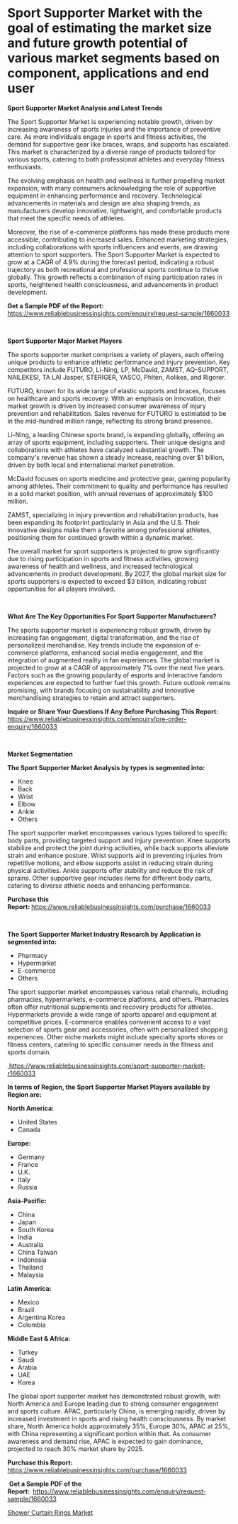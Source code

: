 <p><h1>Sport Supporter Market with the goal of estimating the market size and future growth potential of various market segments based on component, applications and end user</h1></p><p><strong>Sport Supporter Market Analysis and Latest Trends</strong></p>
<p><p>The Sport Supporter Market is experiencing notable growth, driven by increasing awareness of sports injuries and the importance of preventive care. As more individuals engage in sports and fitness activities, the demand for supportive gear like braces, wraps, and supports has escalated. This market is characterized by a diverse range of products tailored for various sports, catering to both professional athletes and everyday fitness enthusiasts.</p><p>The evolving emphasis on health and wellness is further propelling market expansion, with many consumers acknowledging the role of supportive equipment in enhancing performance and recovery. Technological advancements in materials and design are also shaping trends, as manufacturers develop innovative, lightweight, and comfortable products that meet the specific needs of athletes.</p><p>Moreover, the rise of e-commerce platforms has made these products more accessible, contributing to increased sales. Enhanced marketing strategies, including collaborations with sports influencers and events, are drawing attention to sport supporters. The Sport Supporter Market is expected to grow at a CAGR of 4.9% during the forecast period, indicating a robust trajectory as both recreational and professional sports continue to thrive globally. This growth reflects a combination of rising participation rates in sports, heightened health consciousness, and advancements in product development.</p></p>
<p><strong>Get a Sample PDF of the Report:&nbsp;</strong> <a href="https://www.reliablebusinessinsights.com/enquiry/request-sample/1660033?utm_campaign=2127&utm_medium=2&utm_source=Github&utm_content=ia&utm_term=08022025&utm_id=sport-supporter">https://www.reliablebusinessinsights.com/enquiry/request-sample/1660033</a></p>
<p>&nbsp;</p>
<p><strong>Sport Supporter Major Market Players</strong></p>
<p><p>The sports supporter market comprises a variety of players, each offering unique products to enhance athletic performance and injury prevention. Key competitors include FUTURO, Li-Ning, LP, McDavid, ZAMST, AQ-SUPPORT, NAILEKESI, TA LAI Jasper, STERIGER, YASCO, Phiten, Aolikes, and Rigorer.</p><p>FUTURO, known for its wide range of elastic supports and braces, focuses on healthcare and sports recovery. With an emphasis on innovation, their market growth is driven by increased consumer awareness of injury prevention and rehabilitation. Sales revenue for FUTURO is estimated to be in the mid-hundred million range, reflecting its strong brand presence.</p><p>Li-Ning, a leading Chinese sports brand, is expanding globally, offering an array of sports equipment, including supporters. Their unique designs and collaborations with athletes have catalyzed substantial growth. The company's revenue has shown a steady increase, reaching over $1 billion, driven by both local and international market penetration.</p><p>McDavid focuses on sports medicine and protective gear, gaining popularity among athletes. Their commitment to quality and performance has resulted in a solid market position, with annual revenues of approximately $100 million. </p><p>ZAMST, specializing in injury prevention and rehabilitation products, has been expanding its footprint particularly in Asia and the U.S. Their innovative designs make them a favorite among professional athletes, positioning them for continued growth within a dynamic market.</p><p>The overall market for sport supporters is projected to grow significantly due to rising participation in sports and fitness activities, growing awareness of health and wellness, and increased technological advancements in product development. By 2027, the global market size for sports supporters is expected to exceed $3 billion, indicating robust opportunities for all players involved.</p></p>
<p>&nbsp;</p>
<p><strong>What Are The Key Opportunities For Sport Supporter Manufacturers?</strong></p>
<p><p>The sports supporter market is experiencing robust growth, driven by increasing fan engagement, digital transformation, and the rise of personalized merchandise. Key trends include the expansion of e-commerce platforms, enhanced social media engagement, and the integration of augmented reality in fan experiences. The global market is projected to grow at a CAGR of approximately 7% over the next five years. Factors such as the growing popularity of esports and interactive fandom experiences are expected to further fuel this growth. Future outlook remains promising, with brands focusing on sustainability and innovative merchandising strategies to retain and attract supporters.</p></p>
<p><strong>Inquire or Share Your Questions If Any Before Purchasing This Report:</strong> <a href="https://www.reliablebusinessinsights.com/enquiry/pre-order-enquiry/1660033?utm_campaign=2127&utm_medium=2&utm_source=Github&utm_content=ia&utm_term=08022025&utm_id=sport-supporter">https://www.reliablebusinessinsights.com/enquiry/pre-order-enquiry/1660033</a></p>
<p>&nbsp;</p>
<p><strong>Market Segmentation</strong></p>
<p><strong>The Sport Supporter Market Analysis by types is segmented into:</strong></p>
<p><ul><li>Knee</li><li>Back</li><li>Wrist</li><li>Elbow</li><li>Ankle</li><li>Others</li></ul></p>
<p><p>The sport supporter market encompasses various types tailored to specific body parts, providing targeted support and injury prevention. Knee supports stabilize and protect the joint during activities, while back supports alleviate strain and enhance posture. Wrist supports aid in preventing injuries from repetitive motions, and elbow supports assist in reducing strain during physical activities. Ankle supports offer stability and reduce the risk of sprains. Other supportive gear includes items for different body parts, catering to diverse athletic needs and enhancing performance.</p></p>
<p><strong>Purchase this Report:&nbsp;</strong><a href="https://www.reliablebusinessinsights.com/purchase/1660033?utm_campaign=2127&utm_medium=2&utm_source=Github&utm_content=ia&utm_term=08022025&utm_id=sport-supporter">https://www.reliablebusinessinsights.com/purchase/1660033</a></p>
<p>&nbsp;</p>
<p><strong>The Sport Supporter Market Industry Research by Application is segmented into:</strong></p>
<p><ul><li>Pharmacy</li><li>Hypermarket</li><li>E-commerce</li><li>Others</li></ul></p>
<p><p>The sport supporter market encompasses various retail channels, including pharmacies, hypermarkets, e-commerce platforms, and others. Pharmacies often offer nutritional supplements and recovery products for athletes. Hypermarkets provide a wide range of sports apparel and equipment at competitive prices. E-commerce enables convenient access to a vast selection of sports gear and accessories, often with personalized shopping experiences. Other niche markets might include specialty sports stores or fitness centers, catering to specific consumer needs in the fitness and sports domain.</p></p>
<p><a href="https://www.reliablebusinessinsights.com/sport-supporter-market-r1660033?utm_campaign=2127&utm_medium=2&utm_source=Github&utm_content=ia&utm_term=08022025&utm_id=sport-supporter">&nbsp;https://www.reliablebusinessinsights.com/sport-supporter-market-r1660033</a></p>
<p><strong>In terms of Region, the Sport Supporter Market Players available by Region are:</strong></p>
<p>
    <p> <strong> North America: </strong>
        <ul>
            <li>United States</li>
            <li>Canada</li>
        </ul>
        </p> 
    <p> <strong> Europe: </strong>
        <ul>
            <li>Germany</li>
            <li>France</li>
            <li>U.K.</li>
            <li>Italy</li>
            <li>Russia</li>
        </ul>
        </p> 
    <p> <strong> Asia-Pacific: </strong>
        <ul>
            <li>China</li>
            <li>Japan</li>
            <li>South Korea</li>
            <li>India</li>
            <li>Australia</li>
            <li>China Taiwan</li>
            <li>Indonesia</li>
            <li>Thailand</li>
            <li>Malaysia</li>
        </ul>
        </p> 
    <p> <strong> Latin America: </strong>
        <ul>
            <li>Mexico</li>
            <li>Brazil</li>
            <li>Argentina Korea</li>
            <li>Colombia</li>
        </ul>
        </p> 
    <p> <strong> Middle East & Africa: </strong>
        <ul>
            <li>Turkey</li>
            <li>Saudi</li>
            <li>Arabia</li>
            <li>UAE</li>
            <li>Korea</li>
        </ul>
    </p>
    </p>
<p><p>The global sport supporter market has demonstrated robust growth, with North America and Europe leading due to strong consumer engagement and sports culture. APAC, particularly China, is emerging rapidly, driven by increased investment in sports and rising health consciousness. By market share, North America holds approximately 35%, Europe 30%, APAC at 25%, with China representing a significant portion within that. As consumer awareness and demand rise, APAC is expected to gain dominance, projected to reach 30% market share by 2025.</p></p>
<p><strong>Purchase this Report: </strong><a href="https://www.reliablebusinessinsights.com/purchase/1660033?utm_campaign=2127&utm_medium=2&utm_source=Github&utm_content=ia&utm_term=08022025&utm_id=sport-supporter">https://www.reliablebusinessinsights.com/purchase/1660033</a></p>
<p>&nbsp;<strong>Get a Sample PDF of the Report:&nbsp;&nbsp;</strong><a href="https://www.reliablebusinessinsights.com/enquiry/request-sample/1660033?utm_campaign=2127&utm_medium=2&utm_source=Github&utm_content=ia&utm_term=08022025&utm_id=sport-supporter">https://www.reliablebusinessinsights.com/enquiry/request-sample/1660033</a></p>
<p><strong></strong></p>
<p><p><a href="https://github.com/seanmcma708/Market-Research-Report-List-1/blob/main/shower-curtain-rings-market.md?utm_campaign=2127&utm_medium=2&utm_source=Github&utm_content=ia&utm_term=08022025&utm_id=sport-supporter">Shower Curtain Rings Market</a></p></p>